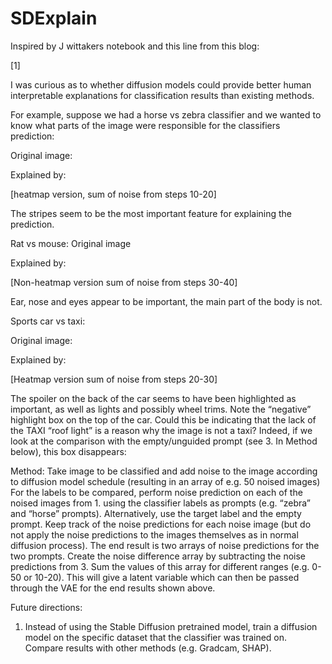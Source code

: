 # SDExplain

Inspired by J wittakers notebook and this line from this blog:

[1] 

I was curious as to whether diffusion models could provide better human interpretable explanations for classification results than existing methods.


For example, suppose we had a horse vs zebra classifier and we wanted to know what parts of the image were responsible for the classifiers prediction:

Original image:

Explained by:


[heatmap version, sum of noise from steps 10-20]

The stripes seem to be the most important feature for explaining the prediction.

Rat vs mouse:
Original image


Explained by:

[Non-heatmap version sum of noise from steps 30-40]

Ear, nose and eyes appear to be important, the main part of the body is not.

Sports car vs taxi:

Original image:


Explained by:


[Heatmap version sum of noise from steps 20-30]

The spoiler on the back of the car seems to have been highlighted as important, as well as lights and possibly wheel trims. Note the “negative” highlight box on the top of the car. Could this be indicating that the lack of the TAXI “roof light” is a reason why the image is not a taxi?
Indeed, if we look at the comparison with the empty/unguided prompt (see 3. In Method below), this box disappears:



Method:
Take image to be classified and add noise to the image according to diffusion model schedule (resulting in an array of e.g. 50 noised images)
For the labels to be compared, perform noise prediction on each of the noised images from 1. using the classifier labels as prompts (e.g. “zebra” and “horse” prompts). Alternatively, use the target label and the empty prompt.
Keep track of the noise predictions for each noise image (but do not apply the noise predictions to the images themselves as in normal diffusion process). The end result is two arrays of noise predictions for the two prompts.
Create the noise difference array by subtracting the noise predictions from 3. Sum the values of this array for different ranges (e.g. 0-50 or 10-20). This will give a latent variable which can then be passed through the VAE for the end results shown above. 





Future directions:
1. Instead of using the Stable Diffusion pretrained model, train a diffusion model on the specific dataset that the classifier was trained on. Compare results with other methods (e.g. Gradcam, SHAP).
